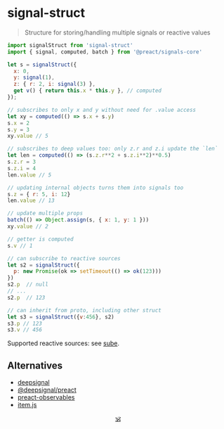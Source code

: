 # signal-struct

> Structure for storing/handling multiple signals or reactive values

```js
import signalStruct from 'signal-struct'
import { signal, computed, batch } from '@preact/signals-core'

let s = signalStruct({
  x: 0,
  y: signal(1),
  z: { r: 2, i: signal(3) },
  get v() { return this.x * this.y }, // computed
});

// subscribes to only x and y without need for .value access
let xy = computed(() => s.x + s.y)
s.x = 2
s.y = 3
xy.value // 5

// subscribes to deep values too: only z.r and z.i update the `len`
let len = computed(() => (s.z.r**2 + s.z.i**2)**0.5)
s.z.r = 3
s.z.i = 4
len.value // 5

// updating internal objects turns them into signals too
s.z = { r: 5, i: 12}
len.value // 13

// update multiple props
batch(() => Object.assign(s, { x: 1, y: 1 }))
xy.value // 2

// getter is computed
s.v // 1

// can subscribe to reactive sources
let s2 = signalStruct({
  p: new Promise(ok => setTimeout(() => ok(123)))
})
s2.p  // null
// ...
s2.p  // 123

// can inherit from proto, including other struct
let s3 = signalStruct({v:456}, s2)
s3.p // 123
s3.v // 456
```

Supported reactive sources: see [sube](https://github.com/dy/sube).
<!--
Supported signals: [@preact/signals](https://github.com/preactjs/signals), [usignal](https://www.npmjs.com/package/usignal), [value-ref](https://github.com/dy/value-ref). -->

## Alternatives

* [deepsignal](https://github.com/luisherranz/deepsignal)
* [@deepsignal/preact](https://github.com/EthanStandel/deepsignal/tree/main/packages/preact)
* [preact-observables](https://github.com/melnikov-s/preact-observables)
* [item.js](https://github.com/nuxodin/item.js)

<p align="center"><a href="https://github.com/krsnzd/license/">🕉</a></p>
